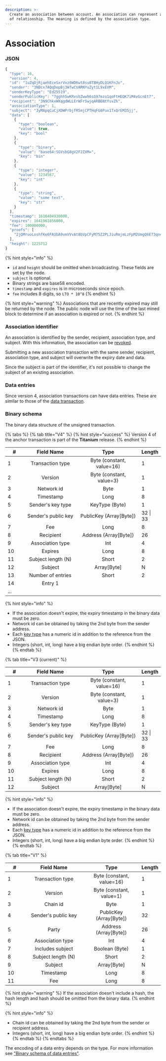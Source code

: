 ```yaml
---
description: >-
  Create an association between account. An association can represent any kind
  of relationship. The meaning is defined by the association type.
---
```


# Association

### JSON

```javascript
{
  "type": 16,
  "version": 4,
  "id": "1uZqDjRjaehEceSxrVxz6WD6wt8su8TBHyDLQ1KFnJo",
  "sender": "3NBcx7AQqDopBj3WfwCVARNYuZyt1L9xEVM",
  "senderKeyType": "Ed25519",
  "senderPublicKey": "7gghhSwKRvshZwwh6sG97mzo1qoFtHEQK7iM4vGcnEt7",
  "recipient": "3N9ChkxWXqgdWLLErWFrSwjqARB6NtYsvZh",
  "associationType": 1,
  "subject": "3yMApqCuCjXDWPrbjfR5mjCPTHqFG8Pux1TxQrEM35jj",
  "data": [
    {
      "type": "boolean",
      "value": true,
      "key": "bool"
    },
    {
      "type": "binary",
      "value": "base64:SGVsbG8gV2F2ZXM=",
      "key": "bin"
    },
    {
      "type": "integer",
      "value": 1234567,
      "key": "int"
    },
    {
      "type": "string",
      "value": "some text",
      "key": "str"
    }
  ],  
  "timestamp": 1610404930000,
  "expires": 1641961856000,
  "fee": 100000000,
  "proofs": [
    "2jQMruoLoshfKe6FAUbA9vmVVvAt8bVpCFyM75Z2PLJiuRmjmLzFpM2UmgQ6E73qn46AVQprQJPBhQe92S7iSXbZ"
  ],
  "height": 1225712
}
```

{% hint style="info" %}
* `id` and `height` should be omitted when broadcasting. These fields are set by the node.
* `subject` is optional.
* Binary strings are base58 encoded.
* `timestamp` and `expires` is in microseconds since epoch.
* `fee` includes 8 digits, so `LTO * 10^8`
{% endhint %}

{% hint style="warning" %}
Associations that are recently expired may still be returned by the node. The public node will use the time of the last mined block to determine if an association is expired or not.
{% endhint %}

### Association identifier

An association is identified by the sender, recipient, association type, and subject. With this information, the association can be [revoked](revoke-association.md).

Submitting a new association transaction with the same sender, recipient, association type, and subject will overwrite the expiry date and data.

Since the subject is part of the identifier, it's not possible to change the subject of an existing association.

### Data entries

Since version 4, association transactions can have data entries. These are similar to those of the [data transaction](data.md).

### Binary schema

The binary data structure of the unsigned transaction.

{% tabs %}
{% tab title="V4" %}
{% hint style="success" %}
Version 4 of the anchor transaction is part of the **Titanium** release.
{% endhint %}

<table data-full-width="true"><thead><tr><th width="70">#</th><th width="240" align="center">Field Name</th><th width="285" align="center">Type</th><th>Length</th></tr></thead><tbody><tr><td>1</td><td align="center">Transaction type</td><td align="center">Byte (constant, value=16)</td><td>1</td></tr><tr><td>2</td><td align="center">Version</td><td align="center">Byte (constant, value=3)</td><td>1</td></tr><tr><td>3</td><td align="center">Network id</td><td align="center">Byte</td><td>1</td></tr><tr><td>4</td><td align="center">Timestamp</td><td align="center">Long</td><td>8</td></tr><tr><td>5</td><td align="center">Sender's key type</td><td align="center">KeyType (Byte)</td><td>1</td></tr><tr><td>6</td><td align="center">Sender's public key</td><td align="center">PublicKey (Array[Byte])</td><td>32 | 33</td></tr><tr><td>7</td><td align="center">Fee</td><td align="center">Long</td><td>8</td></tr><tr><td>8</td><td align="center">Recipient</td><td align="center">Address (Array[Byte])</td><td>26</td></tr><tr><td>9</td><td align="center">Association type</td><td align="center">Int</td><td>4</td></tr><tr><td>10</td><td align="center">Expires</td><td align="center">Long</td><td>8</td></tr><tr><td>11</td><td align="center">Subject length (N)</td><td align="center">Short</td><td>2</td></tr><tr><td>12</td><td align="center">Subject</td><td align="center">Array[Byte]</td><td>N</td></tr><tr><td>13</td><td align="center">Number of entries</td><td align="center">Short</td><td>2</td></tr><tr><td>14</td><td align="center">Entry 1</td><td align="center"></td><td></td></tr><tr><td>...</td><td align="center"></td><td align="center"></td><td></td></tr></tbody></table>

{% hint style="info" %}
* If the association doesn't expire, the expiry timestamp in the binary data must be zero.
* Network id can be obtained by taking the 2nd byte from the sender address.
* Each [key type](../../accounts/#key-types) has a numeric id in addition to the reference from the JSON.
* Integers (short, int, long) have a big endian byte order.
{% endhint %}
{% endtab %}

{% tab title="V3 (current)" %}
<table data-full-width="true"><thead><tr><th width="70">#</th><th width="240" align="center">Field Name</th><th width="285" align="center">Type</th><th>Length</th></tr></thead><tbody><tr><td>1</td><td align="center">Transaction type</td><td align="center">Byte (constant, value=16)</td><td>1</td></tr><tr><td>2</td><td align="center">Version</td><td align="center">Byte (constant, value=3)</td><td>1</td></tr><tr><td>3</td><td align="center">Network id</td><td align="center">Byte</td><td>1</td></tr><tr><td>4</td><td align="center">Timestamp</td><td align="center">Long</td><td>8</td></tr><tr><td>5</td><td align="center">Sender's key type</td><td align="center">KeyType (Byte)</td><td>1</td></tr><tr><td>6</td><td align="center">Sender's public key</td><td align="center">PublicKey (Array[Byte])</td><td>32 | 33</td></tr><tr><td>7</td><td align="center">Fee</td><td align="center">Long</td><td>8</td></tr><tr><td>8</td><td align="center">Recipient</td><td align="center">Address (Array[Byte])</td><td>26</td></tr><tr><td>9</td><td align="center">Association type</td><td align="center">Int</td><td>4</td></tr><tr><td>10</td><td align="center">Expires</td><td align="center">Long</td><td>8</td></tr><tr><td>11</td><td align="center">Subject length (N)</td><td align="center">Short</td><td>2</td></tr><tr><td>12</td><td align="center">Subject</td><td align="center">Array[Byte]</td><td>N</td></tr></tbody></table>

{% hint style="info" %}
* If the association doesn't expire, the expiry timestamp in the binary data must be zero.
* Network id can be obtained by taking the 2nd byte from the sender address.
* Each [key type](../../accounts/#key-types) has a numeric id in addition to the reference from the JSON.
* Integers (short, int, long) have a big endian byte order.
{% endhint %}
{% endtab %}

{% tab title="V1" %}
<table data-full-width="true"><thead><tr><th width="75">#</th><th width="281" align="center">Field Name</th><th width="239" align="center">Type</th><th>Length</th></tr></thead><tbody><tr><td>1</td><td align="center">Transaction type</td><td align="center">Byte (constant, value=16)</td><td>1</td></tr><tr><td>2</td><td align="center">Version</td><td align="center">Byte (constant, value=1)</td><td>1</td></tr><tr><td>3</td><td align="center">Chain id</td><td align="center">Byte</td><td>1</td></tr><tr><td>4</td><td align="center">Sender's public key</td><td align="center">PublicKey (Array[Byte])</td><td>32</td></tr><tr><td>5</td><td align="center">Party</td><td align="center">Address (Array[Byte])</td><td>26</td></tr><tr><td>6</td><td align="center">Association type</td><td align="center">Int</td><td>4</td></tr><tr><td>7</td><td align="center">Includes subject</td><td align="center">Boolean (Byte)</td><td>1</td></tr><tr><td>8</td><td align="center">Subject length (N)</td><td align="center">Short</td><td>2</td></tr><tr><td>9</td><td align="center">Subject</td><td align="center">Array[Byte]</td><td>N</td></tr><tr><td>10</td><td align="center">Timestamp</td><td align="center">Long</td><td>8</td></tr><tr><td>11</td><td align="center">Fee</td><td align="center">Long</td><td>8</td></tr></tbody></table>

{% hint style="warning" %}
If the association doesn't include a hash, the hash length and hash should be omitted from the binary data.
{% endhint %}

{% hint style="info" %}
* Chain id can be obtained by taking the 2nd byte from the sender or recipient address.
* Integers (short, int, long) have a big endian byte order.
{% endhint %}
{% endtab %}
{% endtabs %}

The encoding of a data entry depends on the type. For more information see ["Binary schema of data entries"](data.md#binary-schema-of-data-entries).

